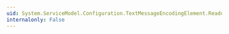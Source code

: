 ```yaml
---
uid: System.ServiceModel.Configuration.TextMessageEncodingElement.ReaderQuotas
internalonly: False
---
```

